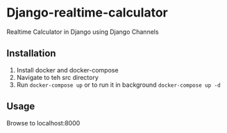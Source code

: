 # Django-realtime-calculator
Realtime Calculator in Django using Django Channels

Installation
------------

1. Install docker and docker-compose
2. Navigate to teh src directory
3. Run `docker-compose up` or to run it in background `docker-compose up -d`

Usage
-----

Browse to localhost:8000